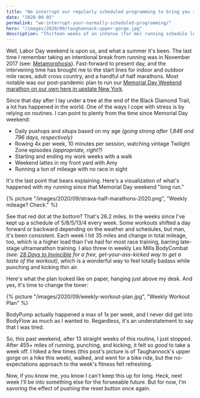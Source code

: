```yaml
---
title: "We interrupt our regularly scheduled programming to bring you rest"
date: "2020-09-05"
permalink: "we-interrupt-your-normally-scheduled-programming/"
hero: "/images/2020/09/taughannock-upper-gorge.jpg"
description: "Thirteen weeks of an intense (for me) running schedule left me in need of a reset button. I pushed it."
---
```


Well, Labor Day weekend is upon us, and what a summer it's been. The last time I remember taking an intentional break from running was in November 2017 (see: [Metamorphosis](/metamorphosis-taking-break/)). Fast-forward to present day, and the intervening time has brought me to the start lines for indoor and outdoor mile races, adult cross country, and a handful of half marathons. Most notable was our post-pandemic plan to run our [Memorial Day Weekend marathon on our own here in upstate New York](/dawson-family-marathon-pandemic-edition/). 

Since that day after I lay under a tree at the end of the Black Diamond Trail, a lot has happened in the world. One of the ways I cope with stress is by relying on routines. I can point to plenty from the time since Memorial Day weekend: 

 - Daily pushups and situps based on my age _(going strong after 1,846 and 796 days, respectively)_
 - Rowing 4x per week, 10 minutes per session, watching vintage Twilight Zone episodes _(appropriate, right?)_
 - Starting and ending my work weeks with a walk
 - Weekend lattes in my front yard with Amy
 - Running a ton of mileage with no race in sight

It's the last point that bears explaining. Here's a visualization of what's happened with my running since that Memorial Day weekend "long run."

{% picture "/images/2020/09/strava-half-marathons-2020.png", "Weekly mileage? Check." %}

See that red dot at the bottom? That's 26.2 miles. In the weeks since I've kept up a schedule of 5/8/5/13/4 every week. Some workouts shifted a day forward or backward depending on the weather and schedules, but man, it's been consistent. Each week I hit 35 miles and change in total mileage, too, which is a higher load than I've had for most race training, barring late-stage ultramarathon training. I also threw in weekly Les Mills BodyCombat _(see: [28 Days to Invincible](https://www.youtube.com/playlist?list=PLCzr8bZECkgA6afYKSUgOibXNxH947EtH) for a free, get-your-ass-kicked way to get a taste of the workout)_, which is a wonderful way to feel totally badass while punching and kicking thin air. 

Here's what the plan looked like on paper, hanging just above my desk. And yes, it's time to change the toner: 

{% picture "/images/2020/09/weekly-workout-plan.jpg", "Weekly Workout Plan" %}

BodyPump actually happened a max of 1x per week, and I never did get into BodyFlow as much as I wanted to. Regardless, it's an understatement to say that I was tired.

So, this past weekend, after 13 straight weeks of this routine, I just stopped. After 455+ miles of running, punching, and kicking, it felt so *good* to take a week off. I hiked a few times (this post's picture is of Taughannock's upper gorge on a hike this week), walked, and went for a bike ride, but the no-expectations approach to the week's fitness felt refreshing. 

Now, if you know me, you know I can't keep this up for long. Heck, next week I'll be into something else for the forseeable future. But for now, I'm savoring the effect of pushing the reset button once again. 